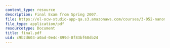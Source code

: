 ```yaml
---
content_type: resource
description: Final Exam from Spring 2007.
file: https://ol-ocw-studio-app-qa.s3.amazonaws.com/courses/3-052-nanomechanics-of-materials-and-biomaterials-spring-2007/c9b2d603a0ad0e4c899d8f83bf68db24_final.pdf
file_type: application/pdf
resourcetype: Document
title: final.pdf
uid: c9b2d603-a0ad-0e4c-899d-8f83bf68db24
---
```

